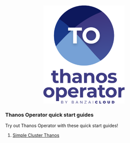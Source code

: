 <p align="center"><img src="../img/logo/thanos_operator_vertical.svg" width="260"></p>
<p align="center">

### Thanos Operator quick start guides

Try out Thanos Operator with these quick start guides!

1. [Simple Cluster Thanos](./single_cluster_thanos.md)
